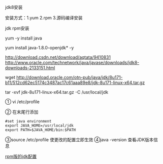 jdk8安装

安装方式：1.yum 2.rpm 3.源码编译安装

jdk rpm安装

yum -y install java

yum install java-1.8.0-openjdk* -y

http://download.csdn.net/download/aqtata/9410831
http://www.oracle.com/technetwork/java/javase/downloads/jdk8-downloads-2133151.html

wget http://download.oracle.com/otn-pub/java/jdk/8u171-b11/512cd62ec5174c3487ac17c61aaa89e8/jdk-8u171-linux-x64.tar.gz

tar -xvf jdk-8u171-linux-x64.tar.gz -C /usr/local/jdk

① vi /etc/profile
 
② 在末尾行添加
```
#set java environment
export JAVA_HOME=/usr/local/jdk
export PATH=$JAVA_HOME/bin:$PATH
```        
③source /etc/profile  使更改的配置立即生效
④java -version  查看JDK版本信息


[rpm版的jdk配置](https://www.cnblogs.com/liangyou666/p/9989426.html)